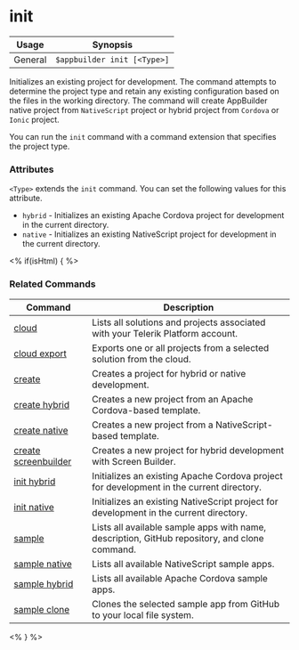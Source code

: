 init
==========

Usage | Synopsis
------|-------
General | `$appbuilder init [<Type>]`

Initializes an existing project for development. The command attempts to determine the project type and retain any existing configuration based on the files in the working directory.
The command will create AppBuilder native project from `NativeScript` project or hybrid project from `Cordova` or `Ionic` project.

You can run the `init` command with a command extension that specifies the project type.

### Attributes
`<Type>` extends the `init` command. You can set the following values for this attribute.
* `hybrid` - Initializes an existing Apache Cordova project for development in the current directory.
* `native` - Initializes an existing NativeScript project for development in the current directory.

<% if(isHtml) { %>
### Related Commands

Command | Description
----------|----------
[cloud](cloud.html) | Lists all solutions and projects associated with your Telerik Platform account.
[cloud export](cloud-export.html) | Exports one or all projects from a selected solution from the cloud.
[create](create.html) | Creates a project for hybrid or native development.
[create hybrid](create-hybrid.html) | Creates a new project from an Apache Cordova-based template.
[create native](create-native.html) | Creates a new project from a NativeScript-based template.
[create screenbuilder](create-screenbuilder.html) | Creates a new project for hybrid development with Screen Builder.
[init hybrid](init-hybrid.html) | Initializes an existing Apache Cordova project for development in the current directory.
[init native](init-native.html) | Initializes an existing NativeScript project for development in the current directory.
[sample](sample.html) | Lists all available sample apps with name, description, GitHub repository, and clone command.
[sample native](sample-native.html) | Lists all available NativeScript sample apps.
[sample hybrid](sample-hybrid.html) | Lists all available Apache Cordova sample apps.
[sample clone](sample-clone.html) | Clones the selected sample app from GitHub to your local file system.
<% } %>

